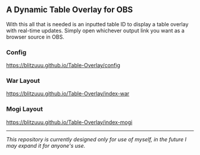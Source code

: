 ## A Dynamic Table Overlay for OBS
With this all that is needed is an inputted table ID to display a table overlay with real-time updates. Simply open whichever output link you want as a browser source in OBS. 
### Config
https://blitzuuu.github.io/Table-Overlay/config
### War Layout
https://blitzuuu.github.io/Table-Overlay/index-war
### Mogi Layout
https://blitzuuu.github.io/Table-Overlay/index-mogi




---
*This repository is currently designed only for use of myself, in the future I may expand it for anyone's use.* 
